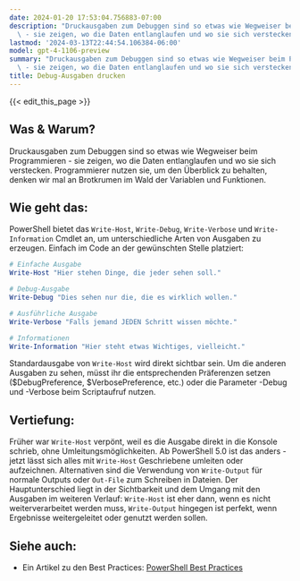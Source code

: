 ```yaml
---
date: 2024-01-20 17:53:04.756883-07:00
description: "Druckausgaben zum Debuggen sind so etwas wie Wegweiser beim Programmieren\
  \ - sie zeigen, wo die Daten entlanglaufen und wo sie sich verstecken.\u2026"
lastmod: '2024-03-13T22:44:54.106384-06:00'
model: gpt-4-1106-preview
summary: "Druckausgaben zum Debuggen sind so etwas wie Wegweiser beim Programmieren\
  \ - sie zeigen, wo die Daten entlanglaufen und wo sie sich verstecken.\u2026"
title: Debug-Ausgaben drucken
---
```


{{< edit_this_page >}}

## Was & Warum?
Druckausgaben zum Debuggen sind so etwas wie Wegweiser beim Programmieren - sie zeigen, wo die Daten entlanglaufen und wo sie sich verstecken. Programmierer nutzen sie, um den Überblick zu behalten, denken wir mal an Brotkrumen im Wald der Variablen und Funktionen.

## Wie geht das:
PowerShell bietet das `Write-Host`, `Write-Debug`, `Write-Verbose` und `Write-Information` Cmdlet an, um unterschiedliche Arten von Ausgaben zu erzeugen. Einfach im Code an der gewünschten Stelle platziert:

```PowerShell
# Einfache Ausgabe
Write-Host "Hier stehen Dinge, die jeder sehen soll."

# Debug-Ausgabe
Write-Debug "Dies sehen nur die, die es wirklich wollen."

# Ausführliche Ausgabe
Write-Verbose "Falls jemand JEDEN Schritt wissen möchte."

# Informationen
Write-Information "Hier steht etwas Wichtiges, vielleicht."
```

Standardausgabe von `Write-Host` wird direkt sichtbar sein. Um die anderen Ausgaben zu sehen, müsst ihr die entsprechenden Präferenzen setzen ($DebugPreference, $VerbosePreference, etc.) oder die Parameter -Debug und -Verbose beim Scriptaufruf nutzen.

## Vertiefung:
Früher war `Write-Host` verpönt, weil es die Ausgabe direkt in die Konsole schrieb, ohne Umleitungsmöglichkeiten. Ab PowerShell 5.0 ist das anders - jetzt lässt sich alles mit `Write-Host` Geschriebene umleiten oder aufzeichnen. Alternativen sind die Verwendung von `Write-Output` für normale Outputs oder `Out-File` zum Schreiben in Dateien. Der Hauptunterschied liegt in der Sichtbarkeit und dem Umgang mit den Ausgaben im weiteren Verlauf: `Write-Host` ist eher dann, wenn es nicht weiterverarbeitet werden muss, `Write-Output` hingegen ist perfekt, wenn Ergebnisse weitergeleitet oder genutzt werden sollen.

## Siehe auch:
- Ein Artikel zu den Best Practices: [PowerShell Best Practices](https://devblogs.microsoft.com/scripting/understanding-streams-redirection-and-write-host-in-powershell/)
